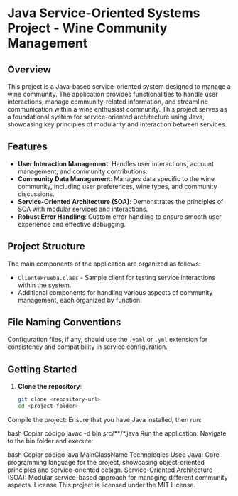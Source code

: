 # Java Service-Oriented Systems Project - Wine Community Management

## Overview

This project is a Java-based service-oriented system designed to manage a wine community. The application provides functionalities to handle user interactions, manage community-related information, and streamline communication within a wine enthusiast community. This project serves as a foundational system for service-oriented architecture using Java, showcasing key principles of modularity and interaction between services.

## Features

- **User Interaction Management**: Handles user interactions, account management, and community contributions.
- **Community Data Management**: Manages data specific to the wine community, including user preferences, wine types, and community discussions.
- **Service-Oriented Architecture (SOA)**: Demonstrates the principles of SOA with modular services and interactions.
- **Robust Error Handling**: Custom error handling to ensure smooth user experience and effective debugging.

## Project Structure

The main components of the application are organized as follows:

- `ClientePrueba.class` - Sample client for testing service interactions within the system.
- Additional components for handling various aspects of community management, each organized by function.

## File Naming Conventions

Configuration files, if any, should use the `.yaml` or `.yml` extension for consistency and compatibility in service configuration.

## Getting Started

1. **Clone the repository**:
   ```bash
   git clone <repository-url>
   cd <project-folder>
Compile the project: Ensure that you have Java installed, then run:

bash
Copiar código
javac -d bin src/**/*.java
Run the application: Navigate to the bin folder and execute:

bash
Copiar código
java MainClassName
Technologies Used
Java: Core programming language for the project, showcasing object-oriented principles and service-oriented design.
Service-Oriented Architecture (SOA): Modular service-based approach for managing different community aspects.
License
This project is licensed under the MIT License.
